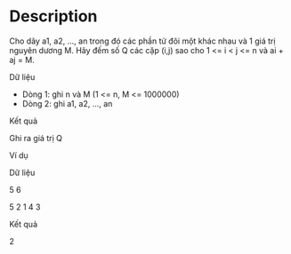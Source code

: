 # Description

Cho dãy a1, a2, ..., an trong đó các phần tử đôi một khác nhau và 1 giá trị nguyên dương M. Hãy đếm số Q các cặp (i,j) sao cho 1 <= i < j <= n và ai + aj = M.

Dữ liệu

- Dòng 1: ghi n và M (1 <= n, M <= 1000000)
- Dòng 2: ghi a1, a2, ..., an

Kết quả

Ghi ra giá trị Q

Ví dụ

Dữ liệu

5 6

5 2 1 4 3

Kết quả

2